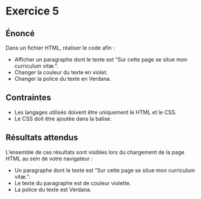 # Exercice 5

## Énoncé

Dans un fichier HTML, réaliser le code afin :

- Afficher un paragraphe dont le texte est “Sur cette page se situe mon curriculum vitæ.”.
- Changer la couleur du texte en violet.
- Changer la police du texte en Verdana.

## Contraintes

- Les langages utilisés doivent être uniquement le HTML et le CSS.
- Le CSS doit être ajoutée dans la balise.

## Résultats attendus

L’ensemble de ces résultats sont visibles lors du chargement de la page HTML au sein de votre navigateur :

- Un paragraphe dont le texte est “Sur cette page se situe mon curriculum vitæ.”.
- Le texte du paragraphe est de couleur violette.
- La police du texte est Verdana.